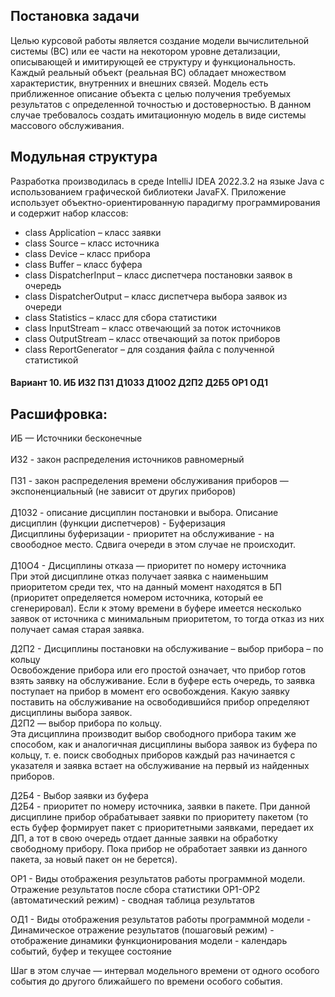 ## Постановка задачи
Целью курсовой работы является создание модели вычислительной системы (ВС) или ее части на некотором уровне детализации, описывающей и имитирующей ее структуру и функциональность.
<br/>Каждый реальный объект (реальная ВС) обладает множеством характеристик, внутренних и внешних связей. Модель есть приближенное описание объекта с целью получения требуемых результатов с определенной точностью и достоверностью. В данном случае требовалось создать имитационную модель в виде системы массового обслуживания.

## Модульная структура
Разработка производилась в среде IntelliJ IDEA 2022.3.2 на языке Java с использованием графической библиотеки JavaFX.
Приложение использует объектно-ориентированную парадигму программирования и содержит набор классов:

* class Application – класс заявки
* class Source – класс источника
* class Device – класс прибора
* class Buffer – класс буфера
* class DispatcherInput – класс диспетчера постановки заявок в очередь
* class DispatcherOutput – класс диспетчера выбора заявок из очереди
* class Statistics – класс для сбора статистики
* class InputStream – класс отвечающий за поток источников
* class OutputStream – класс отвечающий за поток приборов
* class ReportGenerator – для создания файла с полученной статистикой

#### Вариант 10. ИБ ИЗ2 ПЗ1 Д10З3 Д10О2 Д2П2 Д2Б5 ОР1 ОД1

## Расшифровка:
ИБ — Источники бесконечные<br/>
<br/>ИЗ2 - закон распределения источников равномерный<br/>
<br/>ПЗ1 - закон распределения времени обслуживания приборов — экспоненциальный (не зависит от других приборов)<br/>
<br/>Д10З2 - описание дисциплин постановки и выбора. Описание дисциплин (функции диспетчеров) - Буферизация<br/>
Дисциплины буферизации - приоритет на обслуживание - на своободное место. Сдвига очереди в этом случае не происходит.
<br/><br/>Д10О4 - Дисциплины отказа — приоритет по номеру источника<br/>
При этой дисциплине отказ получает заявка с наименьшим приоритетом среди тех, что на данный момент находятся в БП (приоритет определяется номером источника, который ее сгенерировал). Если к этому времени в буфере имеется несколько заявок от источника с минимальным приоритетом, то тогда отказ из них получает самая старая заявка.

 
Д2П2 - Дисциплины постановки на обслуживание – выбор прибора – по кольцу<br/>
Освобождение прибора или его простой означает, что прибор готов взять заявку на обслуживание. Если в буфере есть очередь, то заявка поступает на прибор в момент его освобождения. Какую заявку поставить на обслуживание на освободившийся прибор определяют дисциплины выбора заявок.
<br/>Д2П2 — выбор прибора по кольцу.<br/>
Эта дисциплина производит выбор свободного прибора таким же способом, как и аналогичная дисциплины выбора заявок из буфера по кольцу, т. е. поиск свободных приборов каждый раз начинается с указателя и заявка встает на обслуживание на первый из найденных приборов.




Д2Б4 - Выбор заявки из буфера<br/>
Д2Б4 - приоритет по номеру источника, заявки в пакете. При данной дисциплине прибор обрабатывает заявки по приоритету пакетом (то есть буфер формирует пакет с приоритетными заявками, передает их ДП, а тот в свою очередь отдает данные заявки на обработку свободному прибору. Пока прибор не обработает заявки из данного пакета, за новый пакет он не берется).

ОР1 - Виды отображения результатов работы программной модели. Отражение результатов после сбора статистики ОР1-ОР2 (автоматический режим) - сводная таблица результатов

ОД1 - Виды отображения результатов работы программной модели - Динамическое отражение результатов (пошаговый режим) - отображение динамики функционирования модели - календарь событий, буфер и текущее состояние

Шаг в этом случае — интервал модельного времени от одного особого события до другого ближайшего по времени особого события.




